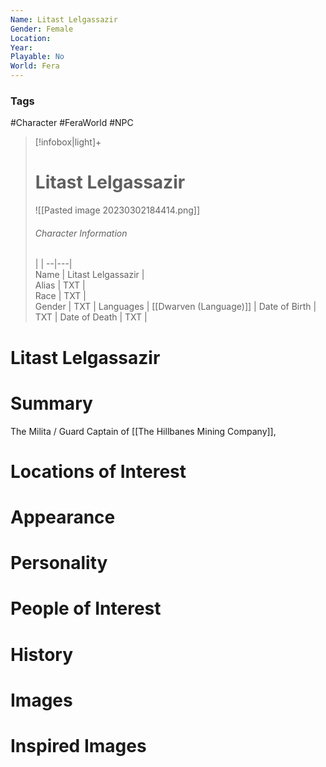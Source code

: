 ```yaml
---
Name: Litast Lelgassazir
Gender: Female
Location: 
Year: 
Playable: No
World: Fera
---
```


### Tags
#Character  #FeraWorld #NPC 

> [!infobox|light]+  
> # Litast Lelgassazir  
> ![[Pasted image 20230302184414.png]]
> ###### Character Information
>  |   |
> --|---|  
> Name | Litast Lelgassazir |  
> Alias | TXT |  
> Race | TXT |  
> Gender | TXT |
> Languages | [[Dwarven (Language)]] |
> Date of Birth | TXT |
> Date of Death | TXT |

# Litast Lelgassazir

# Summary
The Milita / Guard Captain of [[The Hillbanes Mining Company]],

# Locations of Interest

# Appearance

# Personality

# People of Interest

# History

# Images

# Inspired Images
